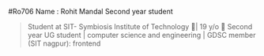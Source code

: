 #Ro706
Name : Rohit Mandal
Second year student
> Student at SIT- Symbiosis Institute of Technology 🏫| 19 y/o 👦 Second year UG student | computer science and engineering | GDSC member (SIT nagpur): frontend